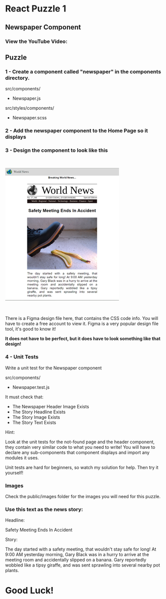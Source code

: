 # React Puzzle 1
## Newspaper Component

### View the YouTube Video: 


## Puzzle

### 1 - Create a component called "newspaper" in the components directory.

src/components/
 - Newspaper.js

src/styles/components/
 - Newspaper.scss


### 2 - Add the newspaper component to the Home Page so it displays


### 3 - Design the component to look like this

<br /> 

![Newspaper Component Design](/public/images/WebpageDesignSmall.png "Design")

<br />

There is a Figma design file here, that contains the CSS code info.
You will have to create a free account to view it. Figma is a very popular design file tool, it's good to know it!


<b>It does not have to be perfect, but it does have to look something like that design!</b>


### 4 - Unit Tests

Write a unit test for the Newspaper component

src/components/
 - Newspaper.test.js

It must check that:
- The Newspaper Header Image Exists
- The Story Headline Exists
- The Story Image Exists
- The Story Text Exists

Hint:

Look at the unit tests for the not-found page and the header component, they contain very similar code to what you need to write!
You will have to declare any sub-components that component displays and import any modules it uses.

Unit tests are hard for beginners, so watch my solution for help. Then try it yourself!


### Images

Check the public/images folder for the images you will need for this puzzle.


### Use this text as the news story:

Headline: 

Safety Meeting Ends In Accident

Story:

The day started with a safety meeting, that wouldn't stay safe for long! At 9:00 AM yesterday morning, Gary Black was in a hurry to arrive at the meeting room and accidentally slipped on a banana.
Gary reportedly wobbled like a tipsy giraffe, and was sent sprawling into several nearby pot plants.

# Good Luck!